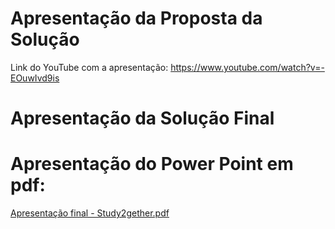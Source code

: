 # Apresentação da Proposta da Solução
Link do YouTube com a apresentação:
https://www.youtube.com/watch?v=-EOuwIvd9is

# Apresentação da Solução Final


# Apresentação do Power Point em pdf: 
[Apresentação final - Study2gether.pdf](https://github.com/ICEI-PUC-Minas-PMV-ADS/pmv-ads-2023-1-e2-proj-int-t2-pmv-ads-2023-1-e2-t2-time5-study2gether/files/11779829/Apresentacao.final.-.Study2gether.pdf)
